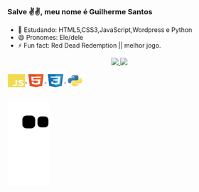 ### Salve ✌✌, meu nome é Guilherme Santos 

 
- 🌱 Estudando: HTML5,CSS3,JavaScript,Wordpress e Python
- 😄 Pronomes: Ele/dele
- ⚡ Fun fact: Red Dead Redemption || melhor jogo.
<div align="center">
  <a href="https://github.com/DeadMaul">
  <img height="180em" src="https://github-readme-stats.vercel.app/api?username=DeadMaul&show_icons=true&theme=tokyonight&include_all_commits=true&count_private=true"/>
  <img height="180em" src="https://github-readme-stats.vercel.app/api/top-langs/?username=2GuilhermeSantos2&layout=compact&langs_count=7&theme=tokyonight"/>
</div>
<div style="display: inline_block"><br>
  <img align="center" alt="Dead-Js" height="30" width="40" src="https://raw.githubusercontent.com/devicons/devicon/master/icons/javascript/javascript-plain.svg">
  <img align="center" alt="Dead-HTML" height="30" width="40" src="https://raw.githubusercontent.com/devicons/devicon/master/icons/html5/html5-original.svg">
  <img align="center" alt="Dead-CSS" height="30" width="40" src="https://raw.githubusercontent.com/devicons/devicon/master/icons/css3/css3-original.svg">
  <img align="center" alt="Dead-Python" height="30" width="40" src="https://raw.githubusercontent.com/devicons/devicon/master/icons/python/python-original.svg">

</div>
  

##


  ![Snake animation](https://github.com/rafaballerini/rafaballerini/blob/output/github-contribution-grid-snake.svg)
